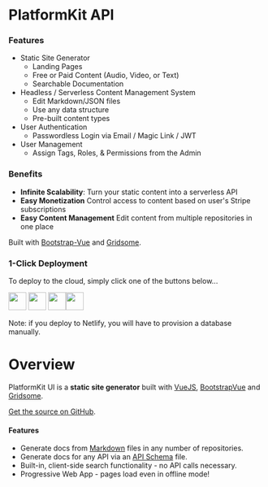# PlatformKit API

### Features
- Static Site Generator
  - Landing Pages
  - Free or Paid Content (Audio, Video, or Text)
  - Searchable Documentation
- Headless / Serverless Content Management System 
  - Edit Markdown/JSON files
  - Use any data structure
  - Pre-built content types
- User Authentication
  - Passwordless Login via Email / Magic Link / JWT
- User Management
  - Assign Tags, Roles, & Permissions from the Admin

### Benefits
- **Infinite Scalability**: Turn your static content into a serverless API
- **Easy Monetization** Control access to content based on user's Stripe subscriptions
- **Easy Content Management** Edit content from multiple repositories in one place

Built with [Bootstrap-Vue](https://bootstrap-vue.org) and [Gridsome](https://gridsome.org).

### 1-Click Deployment

To deploy to the cloud, simply click one of the buttons below...

<a href="https://heroku.com/deploy?template=https://github.com/platform-kit/platformkit-api" target="_blank"><img src="https://www.herokucdn.com/deploy/button.svg" height="35"></a> <a href="https://render.com/deploy?repo=https://github.com/platform-kit/platformkit-api" target="_blank"><img src="https://render.com/images/deploy-to-render-button.svg" height="35"></a> <a href="https://cloud.digitalocean.com/apps/new?repo=https://github.com/platform-kit/platformkit-api/tree/main" target="_blank"><img src="https://www.deploytodo.com/do-btn-blue.svg" height="35"></a><a href="https://app.netlify.com/start/deploy?repository=https://github.com/netlify/netlify-statuskit" target="_blank"><img height="35" src="https://www.netlify.com/img/deploy/button.svg"></a> 

Note: if you deploy to Netlify, you will have to provision a database manually.



# Overview

PlatformKit UI is a **static site generator** built with [VueJS](https://www.vuejs.org), [BootstrapVue](https://bootstrap-vue.org) and [Gridsome](https://www.gridsome.org).

[Get the source on GitHub](https://github.com/platform-kit/platformkit-ui).

#### Features

- Generate docs from [Markdown](https://www.markdownguide.org) files in any number of repositories.
- Generate docs for any API via an [API Schema](https://www.platformkit.com/docs/API/the-api-schema) file.
- Built-in, client-side search functionality - no API calls necessary.
- Progressive Web App - pages load even in offline mode!